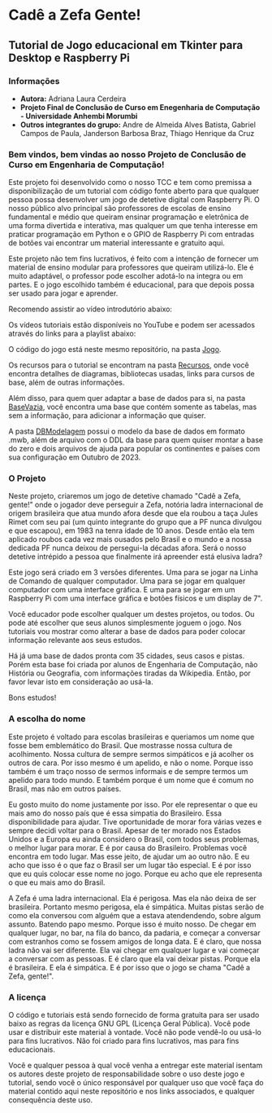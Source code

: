 # Cadê a Zefa Gente!
## Tutorial de Jogo educacional em Tkinter para Desktop e Raspberry Pi

### Informações
- **Autora:** Adriana Laura Cerdeira
- **Projeto Final de Conclusão de Curso em Enegenharia de Computação - Universidade Anhembi Morumbi**
- **Outros integrantes do grupo:** Andre de Almeida Alves Batista, Gabriel Campos de Paula, Janderson Barbosa Braz, Thiago Henrique da Cruz


### Bem vindos, bem vindas ao nosso Projeto de Conclusão de Curso em Engenharia de Computação!

Este projeto foi desenvolvido como o nosso TCC e tem como premissa a disponibilização de um tutorial com código fonte aberto para que qualquer pessoa possa desenvolver um jogo de detetive digital com Raspberry Pi. O nosso público alvo principal são professores de escolas de ensino fundamental e médio que queiram ensinar programação e eletrônica de uma forma divertida e interativa, mas qualquer um que tenha interesse em praticar programação em Python e o GPIO de Raspberry Pi com entradas de botões vai encontrar um material interessante e gratuito aqui.

Este projeto não tem fins lucrativos, é feito com a intenção de fornecer um material de ensino modular para professores que queiram utilizá-lo. Ele é muito adaptável, o professor pode escolher adotá-lo na integra ou em partes. E o jogo escolhido também é educacional, para que depois possa ser usado para jogar e aprender.

Recomendo assistir ao vídeo introdutório abaixo:

Os vídeos tutoriais estão disponíveis no YouTube e podem ser acessados através do links para a playlist abaixo:

O código do jogo está neste mesmo repositório, na pasta [Jogo](Jogo/).

Os recursos para o tutorial se encontram na pasta [Recursos](Recursos/), onde você encontra detalhes de diagramas, bibliotecas usadas, links para cursos de base, além de outras informações.

Além disso, para quem quer adaptar a base de dados para si, na pasta [BaseVazia](Recursos/BaseVazia/), você encontra uma base que contém somente as tabelas, mas sem a informação, para adicionar a informação que quiser.

A pasta [DBModelagem](Recursos/DBModelagem/) possui o modelo da base de dados em formato .mwb, além de arquivo com o DDL da base para quem quiser montar a base do zero e dois arquivos de ajuda para popular os continentes e países com sua configuração em Outubro de 2023.

### O Projeto

Neste projeto, criaremos um jogo de detetive chamado "Cadê a Zefa, gente!" onde o jogador deve perseguir a Zefa, notória ladra internacional de origem brasileira que atua mundo afora desde que ela roubou a taça Jules Rimet com seu pai (um quinto integrante do grupo que a PF nunca divulgou e que escapou), em 1983 na tenra idade de 10 anos. Desde então ela tem aplicado roubos cada vez mais ousados pelo Brasil e o mundo e a nossa dedicada PF nunca deixou de persegui-la décadas afora. Será o nosso detetive intrépido a pessoa que finalmente irá apreender está elusiva ladra?

Este jogo será criado em 3 versões diferentes. Uma para se jogar na Linha de Comando de qualquer computador. Uma para se jogar em qualquer computador com uma interface gráfica. E uma para se jogar em um Raspberry Pi com uma interface gráfica e botões físicos e um display de 7".

Você educador pode escolher qualquer um destes projetos, ou todos. Ou pode até escolher que seus alunos simplesmente joguem o jogo. Nos tutoriais vou mostrar como alterar a base de dados para poder colocar informação relevante aos seus estudos.

Há já uma base de dados pronta com 35 cidades, seus casos e pistas. Porém esta base foi criada por alunos de Engenharia de Computação, não História ou Geografia, com informações tiradas da Wikipedia. Então, por favor levar isto em consideração ao usá-la.

Bons estudos!

### A escolha do nome
Este projeto é voltado para escolas brasileiras e queriamos um nome que fosse bem emblemático do Brasil. Que mostrasse nossa cultura de acolhimento. Nossa cultura de sempre sermos simpáticos e já acolher os outros de cara. Por isso mesmo é um apelido, e não o nome. Porque isso também é um traço nosso de sermos informais e de sempre termos um apelido para todo mundo. E também porque é um nome que é comum no Brasil, mas não em outros países. 

Eu gosto muito do nome justamente por isso. Por ele representar o que eu mais amo do nosso país que é essa simpatia do Brasileiro. Essa disponibilidade para ajudar. Tive oportunidade de morar fora várias vezes e sempre decidi voltar para o Brasil. Apesar de ter morado nos Estados Unidos e a Europa eu ainda considero o Brasil, com todos seus problemas, o melhor lugar para morar. E é por causa do Brasileiro. Problemas você encontra em todo lugar. Mas esse jeito, de ajudar um ao outro não. E eu acho que isso é o que faz o Brasil ser um lugar tão especial. E é por isso que eu quis colocar esse nome no jogo. Porque eu acho que ele representa o que eu mais amo do Brasil.

A Zefa é uma ladra internacional. Ela é perigosa. Mas ela não deixa de ser brasileira. Portanto mesmo perigosa, ela é simpática. Muitas pistas serão de como ela conversou com alguém que a estava atendendendo, sobre algum assunto. Batendo papo mesmo. Porque isso é muito nosso. De chegar em qualquer lugar, no bar, na fila do banco, da padaria, e começar a conversar com estranhos como se fossem amigos de longa data. E é claro, que nossa ladra não vai ser diferente. Ela vai chegar em qualquer lugar e vai começar a conversar com as pessoas. E é claro que ela vai deixar pistas. Porque ela é brasileira. E ela é simpática. E é por isso que o jogo se chama "Cadê a Zefa, gente!".

### A licença

O código e tutoriais está sendo fornecido de forma gratuita para ser usado baixo as regras da licença GNU GPL (Licença Geral Pública). Você pode usar e distribuir este material à vontade. Você não pode vendê-lo ou usá-lo para fins lucrativos. Não foi criado para fins lucrativos, mas para fins educacionais.

Você e qualquer pessoa à qual você venha a entregar este material isentam os autores deste projeto de responsabilidade sobre o uso deste jogo e tutorial, sendo você o único responsável por qualquer uso que você faça do material contido aqui neste repositório e nos links associados, e qualquer consequência deste uso.
